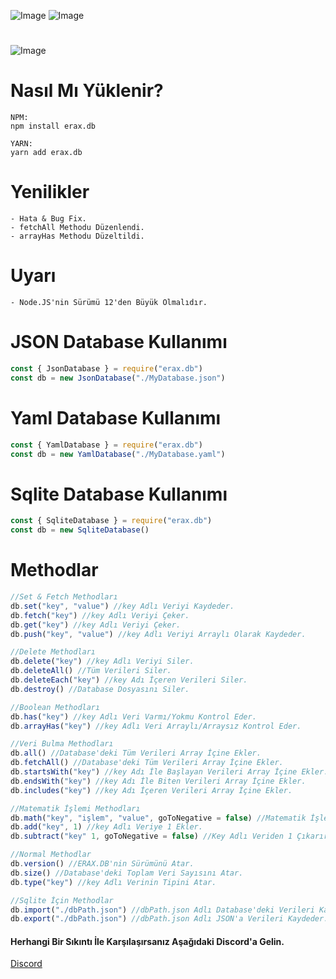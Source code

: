 ![Image](https://img.shields.io/npm/v/erax.db?color=%2351F9C0&label=erax.db) 
![Image](https://img.shields.io/npm/dt/erax.db.svg?color=%2351FC0&maxAge=3600) 
#
![Image](https://nodei.co/npm/erax.db.png?downloads=true&downloadRank=true&stars=true)

# Nasıl Mı Yüklenir?
```npm
NPM:
npm install erax.db

YARN:
yarn add erax.db
```

# Yenilikler
```npm
- Hata & Bug Fix.
- fetchAll Methodu Düzenlendi.
- arrayHas Methodu Düzeltildi.
```

# Uyarı
```npm
- Node.JS'nin Sürümü 12'den Büyük Olmalıdır.
```

# JSON Database Kullanımı
```js
const { JsonDatabase } = require("erax.db")
const db = new JsonDatabase("./MyDatabase.json")
```

# Yaml Database Kullanımı
```js
const { YamlDatabase } = require("erax.db")
const db = new YamlDatabase("./MyDatabase.yaml")
```

# Sqlite Database Kullanımı
```js
const { SqliteDatabase } = require("erax.db")
const db = new SqliteDatabase()
```

# Methodlar
```js
//Set & Fetch Methodları
db.set("key", "value") //key Adlı Veriyi Kaydeder.
db.fetch("key") //key Adlı Veriyi Çeker.
db.get("key") //key Adlı Veriyi Çeker.
db.push("key", "value") //key Adlı Veriyi Arraylı Olarak Kaydeder.

//Delete Methodları
db.delete("key") //key Adlı Veriyi Siler.
db.deleteAll() //Tüm Verileri Siler.
db.deleteEach("key") //key Adı İçeren Verileri Siler.
db.destroy() //Database Dosyasını Siler.

//Boolean Methodları
db.has("key") //key Adlı Veri Varmı/Yokmu Kontrol Eder. 
db.arrayHas("key") //key Adlı Veri Arraylı/Arraysız Kontrol Eder.

//Veri Bulma Methodları
db.all() //Database'deki Tüm Verileri Array İçine Ekler.
db.fetchAll() //Database'deki Tüm Verileri Array İçine Ekler.
db.startsWith("key") //key Adı İle Başlayan Verileri Array İçine Ekler.
db.endsWith("key") //key Adı İle Biten Verileri Array İçine Ekler.
db.includes("key") //key Adı İçeren Verileri Array İçine Ekler.

//Matematik İşlemi Methodları
db.math("key", "işlem", "value", goToNegative = false) //Matematik İşlemi Yaparak Veriyi Kaydeder.
db.add("key", 1) //key Adlı Veriye 1 Ekler.
db.subtract("key" 1, goToNegative = false) //Key Adlı Veriden 1 Çıkarır.

//Normal Methodlar
db.version() //ERAX.DB'nin Sürümünü Atar.
db.size() //Database'deki Toplam Veri Sayısını Atar.
db.type("key") //key Adlı Verinin Tipini Atar.

//Sqlite İçin Methodlar
db.import("./dbPath.json") //dbPath.json Adlı Database'deki Verileri Kaydeder.
db.export("./dbPath.json") //dbPath.json Adlı JSON'a Verileri Kaydeder.
```

#### Herhangi Bir Sıkıntı İle Karşılaşırsanız Aşağıdaki Discord'a Gelin.
[Discord](https://discord.gg/bKmtnaBDRH)

